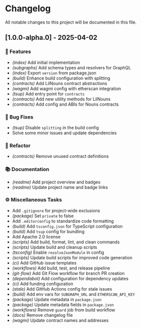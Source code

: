 # Changelog

All notable changes to this project will be documented in this file.

## [1.0.0-alpha.0] - 2025-04-02

### 🚀 Features

- *(index)* Add initial implementation
- *(subgraphs)* Add schema types and resolvers for GraphQL
- *(index)* Export `version` from package.json
- *(build)* Enhance build configuration with splitting
- *(contracts)* Add LilNouns contract abstractions
- *(wagmi)* Add wagmi config with etherscan integration
- *(tsup)* Add entry point for `contracts`
- *(contracts)* Add new utility methods for LilNouns
- *(contracts)* Add config and ABIs for Nouns contracts

### 🐛 Bug Fixes

- *(tsup)* Disable `splitting` in the build config
- Solve some minor issues and update dependencies

### 🚜 Refactor

- *(contracts)* Remove unused contract definitions

### 📚 Documentation

- *(readme)* Add project overview and badges
- *(readme)* Update project name and badge links

### ⚙️ Miscellaneous Tasks

- Add `.gitignore` for project-wide exclusions
- *(package)* Set `private` to false
- Add `.editorconfig` to standardize code formatting
- *(build)* Add `tsconfig.json` for TypeScript configuration
- *(build)* Add `tsup` config for bundling
- Add Apache 2.0 license
- *(scripts)* Add build, format, lint, and clean commands
- *(scripts)* Update build and cleanup scripts
- *(tsconfig)* Enable `resolveJsonModule` in config
- *(scripts)* Update build scripts for improved code generation
- *(ci)* Add GitHub issue templates
- *(workflows)* Add build, test, and release pipeline
- *(git-flow)* Add Git Flow workflow for branch PR creation
- *(dependabot)* Add configuration for dependency updates
- *(ci)* Add funding configuration
- *(stale)* Add GitHub Actions config for stale issues
- *(build)* Add env vars for `SUBGRAPH_URL` and `ETHERSCAN_API_KEY`
- *(package)* Update metadata in `package.json`
- *(package)* Update metadata fields in `package.json`
- *(workflows)* Remove `guard` job from build workflow
- *(docs)* Remove changelog file
- *(wagmi)* Update contract names and addresses

<!-- generated by git-cliff -->

